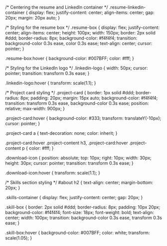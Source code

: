 /* Centering the resume and LinkedIn container */
.resume-linkedin-container {
    display: flex;
    justify-content: center;
    align-items: center;
    gap: 20px;
    margin: 20px auto;
}

/* Styling for the resume box */
.resume-box {
    display: flex;
    justify-content: center;
    align-items: center;
    height: 100px;
    width: 150px;
    border: 2px solid #ddd;
    border-radius: 8px;
    background-color: #f4f4f4;
    transition: background-color 0.3s ease, color 0.3s ease;
    text-align: center;
    cursor: pointer;
}

.resume-box:hover {
    background-color: #007BFF;
    color: #fff;
}

/* Styling for the LinkedIn logo */
.linkedin-logo {
    width: 50px;
    cursor: pointer;
    transition: transform 0.3s ease;
}

.linkedin-logo:hover {
    transform: scale(1.1);
}

/* Project card styling */
.project-card {
    border: 1px solid #ddd;
    border-radius: 8px;
    padding: 20px;
    margin: 15px auto;
    background-color: #f4f4f4;
    transition: transform 0.3s ease, background-color 0.3s ease;
    position: relative;
    max-width: 900px;
}

.project-card:hover {
    background-color: #333;
    transform: translateY(-10px);
    cursor: pointer;
}

.project-card a {
    text-decoration: none;
    color: inherit;
}

.project-card:hover .project-content h3, 
.project-card:hover .project-content p {
    color: #fff;
}

.download-icon {
    position: absolute;
    top: 10px;
    right: 10px;
    width: 30px;
    height: 30px;
    cursor: pointer;
    transition: transform 0.3s ease;
}

.download-icon:hover {
    transform: scale(1.1);
}

/* Skills section styling */
#about h2 {
    text-align: center;
    margin-bottom: 20px;
}

.skills-container {
    display: flex;
    justify-content: center;
    gap: 20px;
}

.skill-box {
    border: 2px solid #ddd;
    border-radius: 8px;
    padding: 10px 20px;
    background-color: #f4f4f4;
    font-size: 18px;
    font-weight: bold;
    text-align: center;
    width: 100px;
    transition: background-color 0.3s ease, transform 0.3s ease;
}

.skill-box:hover {
    background-color: #007BFF;
    color: white;
    transform: scale(1.05);
}
